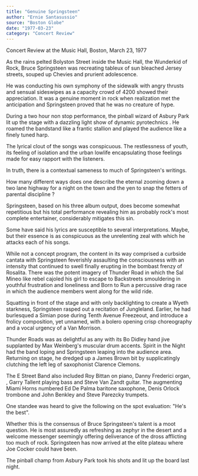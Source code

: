 ```yaml
---
title: "Genuine Springsteen"
author: "Ernie Santasussio"
source: "Boston Globe"
date: "1977-03-23"
category: "Concert Review"
---
```


Concert Review at the Music Hall, Boston, March 23, 1977

As the rains pelted Bolyston Street inside the Music Hall, the Wunderkid of Rock, Bruce Springsteen was recreating tableux of sun bleached Jersey streets, souped up Chevies and prurient adolescence.

He was conducting his own symphony of the sidewalk with angry thrusts and sensual sideswipes as a capacity crowd of 4200 showed their appreciation. It was a genuine moment in rock when realization met the anticipation and Springsteen proved that he was no creature of hype.

During a two hour non stop performance, the pinball wizard of Asbury Park lit up the stage with a dazzling light show of dynamic pyrotechnics . He roamed the bandstand like a frantic stallion and played the audience like a finely tuned harp.

The lyrical clout of the songs was conspicuous. The restlessness of youth, its feeling of isolation and the urban lowlife encapsulating those feelings made for easy rapport with the listeners.

In truth, there is a contextual sameness to much of Springsteen's writings.

How many different ways does one describe the eternal zooming down a two lane highway for a night on the town and the yen to snap the fetters of parental discipline ?

Springsteen, based on his three album output, does become somewhat repetitious but his total performance revealing him as probably rock's most complete entertainer, considerably mitigates this sin.

Some have said his lyrics are susceptible to several interpretations. Maybe, but their essence is as conspicuous as the unrelenting zeal with which he attacks each of his songs.

While not a concept program, the content in its way comprised a curbside cantata with Springsteen feverishly assaulting the consciousness with an intensity that continued to swell finally erupting in the bombast frenzy of Rosalita. There was the potent imagery of Thunder Road in which the Sal Mineo like rebel cajoled his girl to escape to Backstreets smouldering in youthful frustration and loneliness and Born to Run a percussive drag race in which the audience members went along for the wild ride.

Squatting in front of the stage and with only backlighting to create a Wyeth starkness, Springsteen rasped out a recitation of Jungleland. Earlier, he had burlesqued a Simian pose during Tenth Avenue Freezeout, and introduce a frolicy composition, yet unnamed, with a bolero opening crisp choreography and a vocal urgency of a Van Morrison.

Thunder Roads was as delightful as any with its Bo Didley hand jive supplanted by Max Weinberg's muscular drum accents. Spirit in the Night had the band loping and Springsteen leaping into the audience area. Returning on stage, he dredged up a James Brown bit by supplicatingly clutching the left leg of saxophonist Clarence Clemons.

The E Street Band also included Roy Bittan on piano, Danny Frederici organ, , Garry Tallent playing bass and Steve Van Zandt guitar. The augmenting Miami Horns numbered Ed De Palma baritone saxophone, Denis Orlock trombone and John Benkley and Steve Parezcky trumpets.

One standee was heard to give the following on the spot evaluation: "He's the best".

Whether this is the consensus of Bruce Springsteen's talent is a moot question. He is most assuredly as refreshing as zephyr in the desert and a welcome messenger seemingly offering deliverance of the dross afflicting too much of rock. Springsteen has now arrived at the elite plateau where Joe Cocker could have been.

The pinball champ from Asbury Park took his shots and lit up the board last night.
